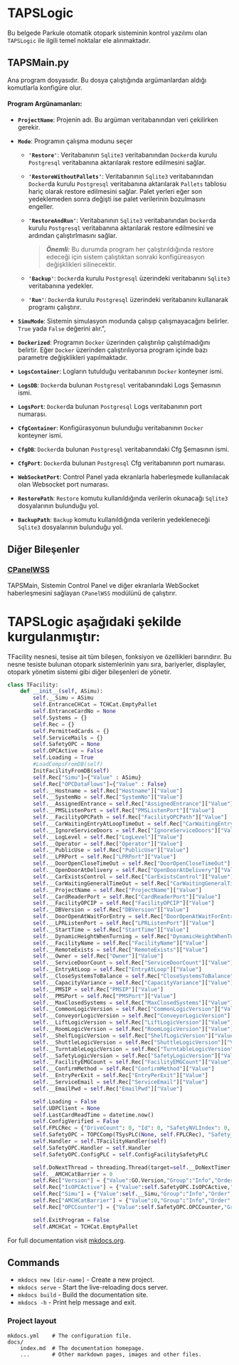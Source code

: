 # TAPSLogic

Bu belgede Parkule otomatik otopark sisteminin kontrol yazılımı olan `TAPSLogic` ile ilgili temel noktalar ele alınmaktadır.   

## TAPSMain.py
Ana program dosyasıdır. Bu dosya çalıştığında argümanlardan aldığı komutlarla konfigüre olur.

#### Program Argünamanları:

* **`ProjectName`**: Projenin adı. Bu argüman veritabanından veri çekilirken gerekir.
* **`Mode`**: Programın çalışma modunu seçer
    * **`'Restore'`**: Veritabanının `Sqlite3` veritabanından `Docker`da kurulu `Postgresql` veritabanına aktarılarak restore edilmesini sağlar. 
    * **`'RestoreWithoutPallets'`**: Veritabanının `Sqlite3` veritabanından `Docker`da kurulu `Postgresql` veritabanına aktarılarak `Pallets` tablosu hariç olarak restore edilmesini sağlar. Palet yerleri eğer son yedeklemeden sonra değişti ise palet verilerinin bozulmasını engeller. 
    * **`'RestoreAndRun'`**: Veritabanının `Sqlite3` veritabanından `Docker`da kurulu `Postgresql` veritabanına aktarılarak restore edilmesini ve ardından çalıştırlmasını sağlar. 
  
        >***Önemli:*** Bu durumda program her çalıştırıldığında restore edeceği için sistem çalıştıktan sonraki konfigüreasyon değişklikleri silinecektir.

    * **`'Backup'`**: `Docker`da kurulu `Postgresql` üzerindeki veritabanını `Sqlite3` veritabanına yedekler. 
    * **`'Run'`**: `Docker`da kurulu `Postgresql` üzerindeki veritabanını kullanarak programı çalıştırır. 

* **`SimuMode`**: Sistemin simulasyon modunda çalışıp çalışmayacağını belirler. `True` yada `False` değerini alır.",
* **`Dockerized`**: Programın `Docker` üzerinden çalıştırılıp çalıştılmadığını belirtir. Eğer `Docker` üzerinden çalıştırılıyorsa program içinde bazı parametre değişklikleri yapılmaktadır. 
* **`LogsContainer`**: Logların tutulduğu veritabanının `Docker` konteyner ismi.
* **`LogsDB`**: `Docker`da bulunan `Postgresql` veritabanındaki Logs Şemasının ismi.
* **`LogsPort`**: `Docker`da bulunan `Postgresql` Logs veritabanının port numarası.
* **`CfgContainer`**: Konfigürasyonun bulunduğu veritabanının `Docker` konteyner ismi.
* **`CfgDB`**: `Docker`da bulunan `Postgresql` veritabanındaki Cfg Şemasının ismi.
* **`CfgPort`**: `Docker`da bulunan `Postgresql` Cfg veritabanının port numarası.
* **`WebSocketPort`**: Control Panel yada ekranlarla haberleşmede kullanılacak olan Websocket port numarası.
* **`RestorePath`**: `Restore` komutu kullanıldığında verilerin okunacağı `Sqlite3` dosyalarının bulunduğu yol.
* **`BackupPath`**: `Backup` komutu kullanıldığında verilerin yedekleneceği `Sqlite3` dosyalarının bulunduğu yol.

## Diğer Bileşenler

### [CPanelWSS](CPanelwss.md)
TAPSMain, Sistemin Control Panel ve diğer ekranlarla WebSocket haberleşmesini sağlayan `CPanelWSS` modülünü de çalıştırır.



# TAPSLogic aşağıdaki şekilde kurgulanmıştır:


TFacility nesnesi, tesise ait tüm bileşen, fonksiyon ve özellikleri barındırır.
Bu nesne tesiste bulunan otopark sistemlerinin yanı sıra, bariyerler, displayler, otopark yönetim sistemi gibi diğer bileşenleri de yönetir. 

```python
class TFacility:
    def __init__(self, ASimu):
        self.__Simu = ASimu
        self.EntranceCHCat = TCHCat.EmptyPallet
        self.EntranceCardNo = None
        self.Systems = {}
        self.Rec = {}
        self.PermittedCards = {}
        self.ServiceMails = {}
        self.SafetyOPC = None
        self.OPCActive = False
        self.Loading = True
        #LoadCompsFromDB(self)
        InitFacilityFromDB(self)
        self.Rec["Simu"]={"Value" : ASimu}
        self.Rec["OPCDataFlows"]={"Value" : False}
        self.__Hostname = self.Rec["Hostname"]["Value"]
        self.__SystemNo = self.Rec["SystemNo"]["Value"]
        self.__AssignedEntrance = self.Rec["AssignedEntrance"]["Value"]
        self.__PMSListenPort = self.Rec["PMSListenPort"]["Value"]
        self.__FacilityOPCPath = self.Rec["FacilityOPCPath"]["Value"]
        self.__CarWaitingEntryAtLoopTimeOut = self.Rec["CarWaitingEntryAtLoopTimeOut"]["Value"]
        self.__IgnoreServiceDoors = self.Rec["IgnoreServiceDoors"]["Value"]
        self.__LogLevel = self.Rec["LogLevel"]["Value"]
        self.__Operator = self.Rec["Operator"]["Value"]
        self.__PublicUse = self.Rec["PublicUse"]["Value"]
        self.__LPRPort = self.Rec["LPRPort"]["Value"]
        self.__DoorOpenCloseTimeOut = self.Rec["DoorOpenCloseTimeOut"]["Value"]
        self.__OpenDoorAtDelivery = self.Rec["OpenDoorAtDelivery"]["Value"]
        self.__CarExistsControl = self.Rec["CarExistsControl"]["Value"]
        self.__CarWaitingGeneralTimeOut = self.Rec["CarWaitingGeneralTimeOut"]["Value"]
        self.__ProjectName = self.Rec["ProjectName"]["Value"]
        self.__CardReaderPort = self.Rec["CardReaderPort"]["Value"]
        self.__FacilityOPCIP = self.Rec["FacilityOPCIP"]["Value"]
        self.__DBVersion = self.Rec["DBVersion"]["Value"]
        self.__DoorOpenAtWaitForEntry = self.Rec["DoorOpenAtWaitForEntry"]["Value"]
        self.__LPRListenPort = self.Rec["LPRListenPort"]["Value"]
        self.__StartTime = self.Rec["StartTime"]["Value"]
        self.__DynamicHeightWhenTurning = self.Rec["DynamicHeightWhenTurning"]["Value"]
        self.__FacilityName = self.Rec["FacilityName"]["Value"]
        self.__RemoteExists = self.Rec["RemoteExists"]["Value"]  
        self.__Owner = self.Rec["Owner"]["Value"]
        self.__ServiceDoorCount = self.Rec["ServiceDoorCount"]["Value"]
        self.__EntryAtLoop = self.Rec["EntryAtLoop"]["Value"]
        self.__CloseSystemsToBalance = self.Rec["CloseSystemsToBalance"]["Value"]
        self.__CapacityVariance = self.Rec["CapacityVariance"]["Value"]
        self.__PMSIP = self.Rec["PMSIP"]["Value"]
        self.__PMSPort = self.Rec["PMSPort"]["Value"]
        self.__MaxClosedSystems = self.Rec["MaxClosedSystems"]["Value"]
        self.__CommonLogicVersion = self.Rec["CommonLogicVersion"]["Value"]
        self.__ConveyorLogicVersion = self.Rec["ConveyorLogicVersion"]["Value"]
        self.__LiftLogicVersion = self.Rec["LiftLogicVersion"]["Value"]
        self.__RoomLogicVersion = self.Rec["RoomLogicVersion"]["Value"]
        self.__ShelfLogicVersion = self.Rec["ShelfLogicVersion"]["Value"]
        self.__ShuttleLogicVersion = self.Rec["ShuttleLogicVersion"]["Value"]
        self.__TurntableLogicVersion = self.Rec["TurntableLogicVersion"]["Value"]
        self.__SafetyLogicVersion = self.Rec["SafetyLogicVersion"]["Value"]
        self.__FacilityEMGCount = self.Rec["FacilityEMGCount"]["Value"]
        self.__ConfirmMethod = self.Rec["ConfirmMethod"]["Value"]
        self.__EntryPerExit = self.Rec["EntryPerExit"]["Value"]
        self.__ServiceEmail = self.Rec["ServiceEmail"]["Value"]
        self.__EmailPwd = self.Rec["EmailPwd"]["Value"]

        self.Loading = False
        self.UDPClient = None
        self.LastCardReadTime = datetime.now()
        self.ConfigVerified = False
        self.FPLCRec = {"DriveCount": 0, "Id": 0, "SafetyNVLIndex": 0, "IP": self.FacilityOPCIP, "OPCPath": self.FacilityOPCPath}
        self.SafetyOPC = TOPCComp(TSysPLC(None, self.FPLCRec), "Safety_Control", self.OPCActive, self, None, self.Subscriber)
        self.Handler = self.TFacilityHandler(self)
        self.SafetyOPC.Handler = self.Handler
        self.SafetyOPC.ConfigPLC = self.ConfigFacilitySafetyPLC

        self.DoNextThread = threading.Thread(target=self.__DoNextTimer, name='DONextTimer', args=[self, ], daemon=True)
        self.__AMCHCatBarrier = 0
        self.Rec["Version"] = {"Value":GO.Version,"Group":"Info","Order":1, "DataType":"text"}
        self.Rec["IsOPCActive"] = {"Value":self.SafetyOPC.IsOPCActive,"Group":"Info","Order":2, "DataType":"text"}
        self.Rec["Simu"] = {"Value":self.__Simu,"Group":"Info","Order":3, "DataType":"text"}
        self.Rec["AMCHCatBarrier"] = {"Value":0,"Group":"Info","Order":4, "DataType":"text"}
        self.Rec["OPCCounter"] = {"Value":self.SafetyOPC.OPCCounter,"Group":"Info","Order":5, "DataType":"text"}

        self.ExitProgram = False
        self.AMCHCat = TCHCat.EmptyPallet
```
For full documentation visit [mkdocs.org](https://www.mkdocs.org).

## Commands

* `mkdocs new [dir-name]` - Create a new project.
* `mkdocs serve` - Start the live-reloading docs server.
* `mkdocs build` - Build the documentation site.
* `mkdocs -h` - Print help message and exit.

### Project layout

    mkdocs.yml    # The configuration file.
    docs/
        index.md  # The documentation homepage.
        ...       # Other markdown pages, images and other files.
